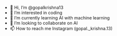 - 👋 Hi, I’m @gopalkrishna13
- 👀 I’m interested in coding 
- 🌱 I’m currently learning AI with machine learning
- 💞️ I’m looking to collaborate on AI
- 📫 How to reach me Instagram (gopal._krishna.13)

<!---
gopalkrishna13/gopalkrishna13 is a ✨ special ✨ repository because its `README.md` (this file) appears on your GitHub profile.
You can click the Preview link to take a look at your changes.
--->
